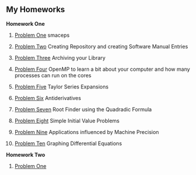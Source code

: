 ## My Homeworks

**Homework One**

1. [Problem One](https://github.com/warrenm1/math4610/blob/master/homworks/Homework1/precision/maceps.cpp) smaceps

2. [Problem Two](link) Creating Repository and creating Software Manual Entries

3. [Problem Three](https://github.com/warrenm1/math4610/tree/master/homeworks/Homework1/hw1_prob3) Archiving your Library

4. [Problem Four](https://github.com/warrenm1/math4610/tree/master/homeworks/Homework1/OpenMP) OpenMP to learn a bit about your computer and how many processes can run on the cores

5. [Problem Five](link) Taylor Series Expansions

6. [Problem Six](link) Antiderivatives 

7. [Problem Seven](https://github.com/warrenm1/math4610/blob/master/SoftwareManual/RootFinder.md) Root Finder using the Quadradic Formula

8. [Problem Eight](link) Simple Initial Value Problems

9. [Problem Nine](link) Applications influenced by Machine Precision

10. [Problem Ten](link) Graphing Differential Equations



**Homework Two**

1. [Problem One](link)
